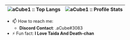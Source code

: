 | <img src="https://github-readme-stats.vercel.app/api/top-langs/?username=aCube1&layout=compact&langs_count=3&hide=html&theme=tokyonight" alt="aCube1 :: Top Langs" /> | <img src="https://github-readme-stats.vercel.app/api?username=aCube1&show_icons=true&theme=tokyonight&show_private=true" alt="aCube1 :: Profile Stats" /> |
| --: | --- |

- 📫 How to reach me:
  * **Discord Contact**: .aCube#3083
- ⚡ Fun fact: **I Love Taida And Death-chan**
